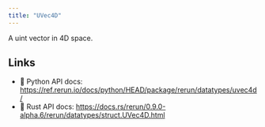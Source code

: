 ```yaml
---
title: "UVec4D"
---
```


A uint vector in 4D space.


## Links
 * 🐍 Python API docs: https://ref.rerun.io/docs/python/HEAD/package/rerun/datatypes/uvec4d/
 * 🦀 Rust API docs: https://docs.rs/rerun/0.9.0-alpha.6/rerun/datatypes/struct.UVec4D.html


